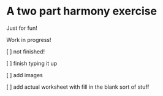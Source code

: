 # A two part harmony exercise

Just for fun!

Work in progress!

[ ] not finished!

[ ] finish typing it up

[ ] add images

[ ] add actual worksheet with fill in the blank sort of stuff
